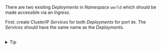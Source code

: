 

There are two existing *Deployments* in *Namespace* `world` which should be made accessible via an *Ingress*.

First: create ClusterIP *Services* for both *Deployments* for port `80`. The *Services* should have the same name as the *Deployments*.



<br>
<details><summary>Tip</summary>
<br>

```plain
k expose deploy -h
```

</details>
